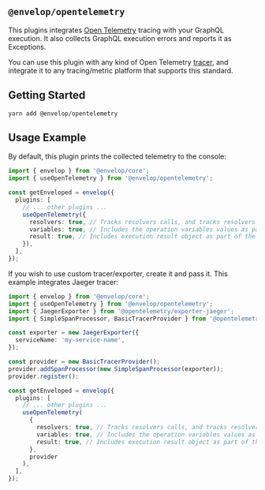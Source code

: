 ## `@envelop/opentelemetry`

This plugins integrates [Open Telemetry](https://opentelemetry.io/) tracing with your GraphQL execution. It also collects GraphQL execution errors and reports it as Exceptions.

You can use this plugin with any kind of Open Telemetry [tracer](https://github.com/open-telemetry/opentelemetry-specification/blob/main/specification/trace/api.md#tracer), and integrate it to any tracing/metric platform that supports this standard.

## Getting Started

```
yarn add @envelop/opentelemetry
```

## Usage Example

By default, this plugin prints the collected telemetry to the console:

```ts
import { envelop } from '@envelop/core';
import { useOpenTelemetry } from '@envelop/opentelemetry';

const getEnveloped = envelop({
  plugins: [
    // ... other plugins ...
    useOpenTelemetry({
      resolvers: true, // Tracks resolvers calls, and tracks resolvers thrown errors
      variables: true, // Includes the operation variables values as part of the metadata collected
      result: true, // Includes execution result object as part of the metadata collected
    }),
  ],
});
```

If you wish to use custom tracer/exporter, create it and pass it. This example integrates Jaeger tracer:

```ts
import { envelop } from '@envelop/core';
import { useOpenTelemetry } from '@envelop/opentelemetry';
import { JaegerExporter } from '@opentelemetry/exporter-jaeger';
import { SimpleSpanProcessor, BasicTracerProvider } from '@opentelemetry/tracing';

const exporter = new JaegerExporter({
  serviceName: 'my-service-name',
});

const provider = new BasicTracerProvider();
provider.addSpanProcessor(new SimpleSpanProcessor(exporter));
provider.register();

const getEnveloped = envelop({
  plugins: [
    // ... other plugins ...
    useOpenTelemetry(
      {
        resolvers: true, // Tracks resolvers calls, and tracks resolvers thrown errors
        variables: true, // Includes the operation variables values as part of the metadata collected
        result: true, // Includes execution result object as part of the metadata collected
      },
      provider
    ),
  ],
});
```
